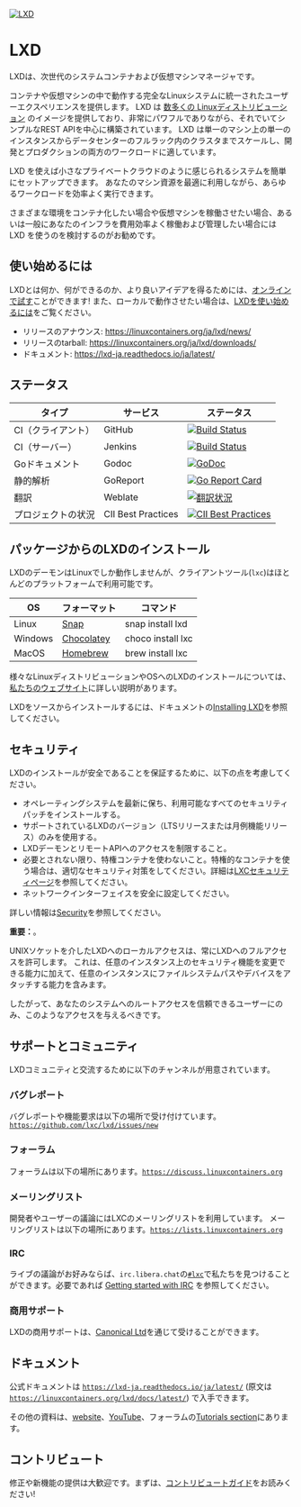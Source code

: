 [![LXD](https://linuxcontainers.org/static/img/containers.png)](https://linuxcontainers.org/ja/lxd/)

# LXD

<!-- Include start LXD intro -->

LXDは、次世代のシステムコンテナおよび仮想マシンマネージャです。

コンテナや仮想マシンの中で動作する完全なLinuxシステムに統一されたユーザーエクスペリエンスを提供します。
LXD は [数多くの Linuxディストリビューション](https://images.linuxcontainers.org) のイメージを提供しており、非常にパワフルでありながら、それでいてシンプルなREST APIを中心に構築されています。
LXD は単一のマシン上の単一のインスタンスからデータセンターのフルラック内のクラスタまでスケールし、開発とプロダクションの両方のワークロードに適しています。

LXD を使えば小さなプライベートクラウドのように感じられるシステムを簡単にセットアップできます。
あなたのマシン資源を最適に利用しながら、あらゆるワークロードを効率よく実行できます。

さまざまな環境をコンテナ化したい場合や仮想マシンを稼働させたい場合、あるいは一般にあなたのインフラを費用効率よく稼働および管理したい場合には LXD を使うのを検討するのがお勧めです。

## 使い始めるには

LXDとは何か、何ができるのか、より良いアイデアを得るためには、[オンラインで試す](https://linuxcontainers.org/ja/lxd/try-it/)ことができます!
また、ローカルで動作させたい場合は、[LXDを使い始めるには](https://linuxcontainers.org/ja/lxd/getting-started-cli/)をご覧ください。

- リリースのアナウンス: <https://linuxcontainers.org/ja/lxd/news/>
- リリースのtarball: <https://linuxcontainers.org/ja/lxd/downloads/>
- ドキュメント: <https://lxd-ja.readthedocs.io/ja/latest/>

<!-- Include end LXD intro -->

## ステータス
タイプ             | サービス           | ステータス
---                | ---                | ---
CI（クライアント） | GitHub             | [![Build Status](https://github.com/lxc/lxd/workflows/Client%20build%20and%20unit%20tests/badge.svg)](https://github.com/lxc/lxd/actions)
CI（サーバー）       | Jenkins            | [![Build Status](https://jenkins.linuxcontainers.org/job/lxd-github-commit/badge/icon)](https://jenkins.linuxcontainers.org/job/lxd-github-commit/)
Goドキュメント     | Godoc              | [![GoDoc](https://godoc.org/github.com/lxc/lxd/client?status.svg)](https://godoc.org/github.com/lxc/lxd/client)
静的解析           | GoReport           | [![Go Report Card](https://goreportcard.com/badge/github.com/lxc/lxd)](https://goreportcard.com/report/github.com/lxc/lxd)
翻訳               | Weblate            | [![翻訳状況](https://hosted.weblate.org/widgets/linux-containers/-/svg-badge.svg)](https://hosted.weblate.org/projects/linux-containers/lxd/)
プロジェクトの状況 | CII Best Practices | [![CII Best Practices](https://bestpractices.coreinfrastructure.org/projects/1086/badge)](https://bestpractices.coreinfrastructure.org/projects/1086)

<!-- Include start installing -->

## パッケージからのLXDのインストール

LXDのデーモンはLinuxでしか動作しませんが、クライアントツール(`lxc`)はほとんどのプラットフォームで利用可能です。

OS      | フォーマット                                      |コマンド
---     | ---                                               | ---
Linux   | [Snap](https://snapcraft.io/lxd)                  | snap install lxd
Windows | [Chocolatey](https://chocolatey.org/packages/lxc) | choco install lxc
MacOS   | [Homebrew](https://formulae.brew.sh/formula/lxc)  | brew install lxc

様々なLinuxディストリビューションやOSへのLXDのインストールについては、[私たちのウェブサイト](https://linuxcontainers.org/ja/lxd/getting-started-cli/)に詳しい説明があります。
<!-- Include end installing -->

LXDをソースからインストールするには、ドキュメントの[Installing LXD](doc/installing.md)を参照してください。

## セキュリティ

<!-- Include start security -->

LXDのインストールが安全であることを保証するために、以下の点を考慮してください。

- オペレーティングシステムを最新に保ち、利用可能なすべてのセキュリティパッチをインストールする。
- サポートされているLXDのバージョン（LTSリリースまたは月例機能リリース）のみを使用する。
- LXDデーモンとリモートAPIへのアクセスを制限すること。
- 必要とされない限り、特権コンテナを使わないこと。特権的なコンテナを使う場合は、適切なセキュリティ対策をしてください。詳細は[LXCセキュリティページ](https://linuxcontainers.org/ja/lxc/security/)を参照してください。
- ネットワークインターフェイスを安全に設定してください。
<!-- Include end security -->

詳しい情報は[Security](doc/security.md)を参照してください。

**重要：**。
<!-- Include start security note -->
UNIXソケットを介したLXDへのローカルアクセスは、常にLXDへのフルアクセスを許可します。
これは、任意のインスタンス上のセキュリティ機能を変更できる能力に加えて、任意のインスタンスにファイルシステムパスやデバイスをアタッチする能力を含みます。

したがって、あなたのシステムへのルートアクセスを信頼できるユーザーにのみ、このようなアクセスを与えるべきです。
<!-- Include end security note -->
<!-- Include start support -->

## サポートとコミュニティ

LXDコミュニティと交流するために以下のチャンネルが用意されています。

### バグレポート
バグレポートや機能要求は以下の場所で受け付けています。[`https://github.com/lxc/lxd/issues/new`](https://github.com/lxc/lxd/issues/new)

### フォーラム
フォーラムは以下の場所にあります。[`https://discuss.linuxcontainers.org`](https://discuss.linuxcontainers.org)

### メーリングリスト
開発者やユーザーの議論にはLXCのメーリングリストを利用しています。
メーリングリストは以下の場所にあります。[`https://lists.linuxcontainers.org`](https://lists.linuxcontainers.org)

### IRC
ライブの議論がお好みならば、`irc.libera.chat`の[`#lxc`](https://kiwiirc.com/client/irc.libera.chat/#lxc)で私たちを見つけることができます。必要であれば [Getting started with IRC](https://discuss.linuxcontainers.org/t/getting-started-with-irc/11920) を参照してください。

### 商用サポート

LXDの商用サポートは、[Canonical Ltd](https://www.canonical.com)を通じて受けることができます。

## ドキュメント
公式ドキュメントは [`https://lxd-ja.readthedocs.io/ja/latest/`](https://lxd-ja.readthedocs.io/ja/latest/) (原文は [`https://linuxcontainers.org/lxd/docs/latest/`](https://linuxcontainers.org/lxd/docs/latest/)) で入手できます。

その他の資料は、[website](https://linuxcontainers.org/lxd/articles)、[YouTube](https://www.youtube.com/channel/UCuP6xPt0WTeZu32CkQPpbvA)、フォーラムの[Tutorials section](https://discuss.linuxcontainers.org/c/tutorials/)にあります。

<!-- Include end support -->

## コントリビュート
修正や新機能の提供は大歓迎です。まずは、[コントリビュートガイド](CONTRIBUTING.md)をお読みください!
